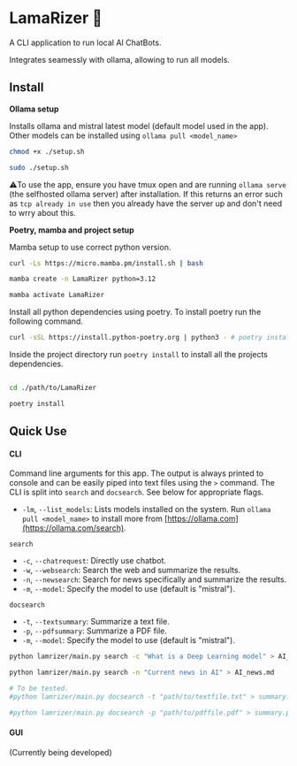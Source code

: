 # LamaRizer 🦙

A CLI application to run local AI ChatBots. 

Integrates seamessly with ollama, allowing to run all models.

## Install 

**Ollama setup**

Installs ollama and mistral latest model (default model used in the app). Other models can be installed using `ollama pull <model_name>`

```bash
chmod +x ./setup.sh

sudo ./setup.sh
```

⚠️To use the app, ensure you have tmux open and are running `ollama serve` (the selfhosted ollama server) after installation. If this returns an error such as `tcp already in use` then you already have the server up and don't need to wrry about this. 

**Poetry, mamba and project setup**

Mamba setup to use correct python version.

```bash
curl -Ls https://micro.mamba.pm/install.sh | bash 

mamba create -n LamaRizer python=3.12 

mamba activate LamaRizer
```

Install all python dependencies using poetry.  To install poetry run the following command.

```bash 
curl -sSL https://install.python-poetry.org | python3 - # poetry installation

```
Inside the project directory run `poetry install` to install all the projects dependencies.


```bash

cd ./path/to/LamaRizer

poetry install

```


## Quick Use

#### CLI

Command line arguments for this app. The output is always printed to console and can be easily piped into text files using the `>` command. The CLI is split into `search` and `docsearch`. See below for appropriate flags.

- `-lm`, `--list_models`: Lists models installed on the system. Run `ollama pull <model_name>` to install more from [https://ollama.com](https://ollama.com/search).

`search`
- `-c`, `--chatrequest`: Directly use chatbot.
- `-w`, `--websearch`: Search the web and summarize the results.
- `-n`, `--newsearch`: Search for news specifically and summarize the results.
- `-m`, `--model`: Specify the model to use (default is "mistral").

`docsearch`
- `-t`, `--textsummary`: Summarize a text file.
- `-p`, `--pdfsummary`: Summarize a PDF file.
- `-m`, `--model`: Specify the model to use (default is "mistral").



```bash
python lamrizer/main.py search -c "What is a Deep Learning model" > AI_model.md

python lamrizer/main.py search -n "Current news in AI" > AI_news.md

# To be tested.
#python lamrizer/main.py docsearch -t "path/to/textfile.txt" > summary.txt

#python lamrizer/main.py docsearch -p "path/to/pdffile.pdf" > summary.pdf
```

#### GUI

(Currently being developed)
